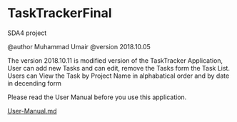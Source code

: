 # TaskTrackerFinal

SDA4 project

@author Muhammad Umair @version 2018.10.05

The version 2018.10.11 is modified version of the TaskTracker Application, User can add new Tasks and can edit, remove the Tasks form the Task List. Users can View the Task by Project Name in alphabatical order and by date in decending form

Please read the User Manual before you use this application.

[User-Manual.md](TaskTrackerFinal/src/moh/User-Manual.md)
